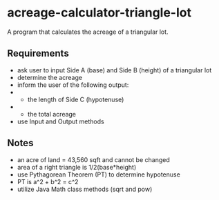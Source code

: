 # acreage-calculator-triangle-lot
A program that calculates the acreage of a triangular lot.

## Requirements
- ask user to input Side A (base) and Side B (height) of a triangular lot
- determine the acreage
- inform the user of the following output:
- - the length of Side C (hypotenuse)
- - the total acreage
- use Input and Output methods

## Notes
- an acre of land = 43,560 sqft and cannot be changed
- area of a right triangle is 1/2(base*height)
- use Pythagorean Theorem (PT) to determine hypotenuse
- PT is a^2 + b^2 = c^2
- utilize Java Math class methods (sqrt and pow)
